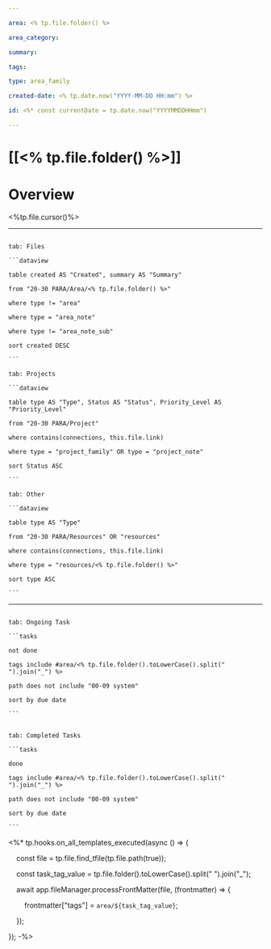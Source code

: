 ```yaml
---

area: <% tp.file.folder() %>

area_category:

summary:

tags:

type: area_family

created-date: <% tp.date.now("YYYY-MM-DD HH:mm") %>

id: <%* const currentDate = tp.date.now("YYYYMMDDHHmm")

---
```


# [[<% tp.file.folder() %>]]

# Overview

<%tp.file.cursor()%>

  ---

````tabs

tab: Files

```dataview

table created AS "Created", summary AS "Summary"

from "20-30 PARA/Area/<% tp.file.folder() %>"

where type != "area"

where type = "area_note"

where type != "area_note_sub"

sort created DESC

```

tab: Projects

```dataview

table type AS "Type", Status AS "Status", Priority_Level AS "Priority_Level"

from "20-30 PARA/Project"

where contains(connections, this.file.link)

where type = "project_family" OR type = "project_note"

sort Status ASC

```

tab: Other

```dataview

table type AS "Type"

from "20-30 PARA/Resources" OR "resources"

where contains(connections, this.file.link)

where type = "resources/<% tp.file.folder() %>"

sort type ASC

```

````

  ---
  

````tabs

tab: Ongoing Task

```tasks

not done

tags include #area/<% tp.file.folder().toLowerCase().split(" ").join("_") %>

path does not include "00-09 system"

sort by due date

```

````

````tabs

tab: Completed Tasks

```tasks

done

tags include #area/<% tp.file.folder().toLowerCase().split(" ").join("_") %>

path does not include "00-09 system"

sort by due date

```

````

  

<%* tp.hooks.on_all_templates_executed(async () => {

    const file = tp.file.find_tfile(tp.file.path(true));

    const task_tag_value = tp.file.folder().toLowerCase().split(" ").join("_");

    await app.fileManager.processFrontMatter(file, (frontmatter) => {

        frontmatter["tags"] = `area/${task_tag_value}`;

    });

}); -%>